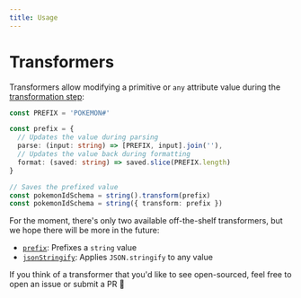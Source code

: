 ```yaml
---
title: Usage
---
```


# Transformers

Transformers allow modifying a primitive or `any` attribute value during the [transformation step](../16-actions/1-parse.md):

```ts
const PREFIX = 'POKEMON#'

const prefix = {
  // Updates the value during parsing
  parse: (input: string) => [PREFIX, input].join(''),
  // Updates the value back during formatting
  format: (saved: string) => saved.slice(PREFIX.length)
}

// Saves the prefixed value
const pokemonIdSchema = string().transform(prefix)
const pokemonIdSchema = string({ transform: prefix })
```

For the moment, there's only two available off-the-shelf transformers, but we hope there will be more in the future:

- [`prefix`](./2-prefix.md): Prefixes a `string` value
- [`jsonStringify`](./3-json-stringify.md): Applies `JSON.stringify` to any value

If you think of a transformer that you'd like to see open-sourced, feel free to open an issue or submit a PR 🤗
